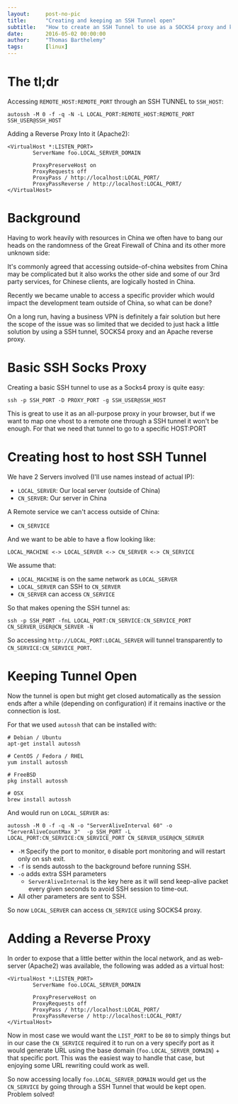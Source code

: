 ```yaml
---
layout:     post-no-pic
title:      "Creating and keeping an SSH Tunnel open"
subtitle:   "How to create an SSH Tunnel to use as a SOCKS4 proxy and keep it open"
date:       2016-05-02 00:00:00
author:     "Thomas Barthelemy"
tags:       [linux]
---
```


The tl;dr
=========
Accessing `REMOTE_HOST:REMOTE_PORT` through an SSH TUNNEL to `SSH_HOST`:

    autossh -M 0 -f -q -N -L LOCAL_PORT:REMOTE_HOST:REMOTE_PORT SSH_USER@SSH_HOST

Adding a Reverse Proxy Into it (Apache2):

    <VirtualHost *:LISTEN_PORT>
            ServerName foo.LOCAL_SERVER_DOMAIN
    
            ProxyPreserveHost on
            ProxyRequests off
            ProxyPass / http://localhost:LOCAL_PORT/
            ProxyPassReverse / http://localhost:LOCAL_PORT/
    </VirtualHost>

Background
==========
Having to work heavily with resources in China we often have to bang our heads on the
randomness of the Great Firewall of China and its other more unknown side:

It's commonly agreed that accessing outside-of-china websites from China may be complicated
but it also works the other side and some of our 3rd party services, for Chinese clients,
are logically hosted in China.

Recently we became unable to access a specific provider which would impact the development
team outside of China, so what can be done?

On a long run, having a business VPN is definitely a fair solution but here the scope of
the issue was so limited that we decided to just hack a little solution by using a 
SSH tunnel, SOCKS4 proxy and an Apache reverse proxy.

Basic SSH Socks Proxy
=====================
Creating a basic SSH tunnel to use as a Socks4 proxy is quite easy:

    ssh -p SSH_PORT -D PROXY_PORT -g SSH_USER@SSH_HOST

This is great to use it as an all-purpose proxy in your browser,
but if we want to map one vhost to a remote one through a SSH tunnel it won't be enough.
For that we need that tunnel to go to a specific HOST:PORT

Creating host to host SSH Tunnel
================================
We have 2 Servers involved (I'll use names instead of actual IP):
 - `LOCAL_SERVER`: Our local server (outside of China)
 - `CN_SERVER`: Our server in China

A Remote service we can't access outside of China:
 - `CN_SERVICE`
 
And we want to be able to have a flow looking like:
    
    LOCAL_MACHINE <-> LOCAL_SERVER <-> CN_SERVER <-> CN_SERVICE

We assume that:
 - `LOCAL_MACHINE` is on the same network as `LOCAL_SERVER`
 - `LOCAL_SERVER` can SSH to `CN_SERVER`
 - `CN_SERVER` can access `CN_SERVICE`

So that makes opening the SSH tunnel as:

    ssh -p SSH_PORT -fnL LOCAL_PORT:CN_SERVICE:CN_SERVICE_PORT CN_SERVER_USER@CN_SERVER -N

So accessing `http://LOCAL_PORT:LOCAL_SERVER` will tunnel transparently to `CN_SERVICE:CN_SERVICE_PORT`.

Keeping Tunnel Open
===================
Now the tunnel is open but might get closed automatically as the session ends after a while
(depending on configuration) if it remains inactive or the connection is lost.

For that we used `autossh` that can be installed with:

    # Debian / Ubuntu
    apt-get install autossh
    
    # CentOS / Fedora / RHEL
    yum install autossh
    
    # FreeBSD
    pkg install autossh
    
    # OSX
    brew install autossh

And would run on `LOCAL_SERVER` as:

    autossh -M 0 -f -q -N -o "ServerAliveInterval 60" -o "ServerAliveCountMax 3"  -p SSH_PORT -L LOCAL_PORT:CN_SERVICE:CN_SERVICE_PORT CN_SERVER_USER@CN_SERVER

 - `-M` Specify the port to monitor, `0` disable port monitoring and will restart only on ssh exit.
 - `-f` is sends autossh to the background before running SSH.
 - `-o` adds extra SSH parameters
   - `ServerAliveInternal` is the key here as it will send keep-alive packet every given seconds to avoid SSH session to time-out.
 - All other parameters are sent to SSH.

So now `LOCAL_SERVER` can access `CN_SERVICE` using SOCKS4 proxy.

Adding a Reverse Proxy
======================
In order to expose that a little better within the local network,
and as web-server (Apache2) was available,
the following was added as a virtual host:
 
    <VirtualHost *:LISTEN_PORT>
            ServerName foo.LOCAL_SERVER_DOMAIN
    
            ProxyPreserveHost on
            ProxyRequests off
            ProxyPass / http://localhost:LOCAL_PORT/
            ProxyPassReverse / http://localhost:LOCAL_PORT/
    </VirtualHost>

Now in most case we would want the `LIST_PORT` to be `80` to simply things but in our
case the `CN_SERVICE` required it to run on a very specify port as it would generate
URL using the base domain (`foo.LOCAL_SERVER_DOMAIN`) + that specific port.
This was the easiest way to handle that case, but enjoying some URL rewriting could
work as well.

So now accessing locally `foo.LOCAL_SERVER_DOMAIN` would get us the `CN_SERVICE` by going
through a SSH Tunnel that would be kept open. Problem solved!

